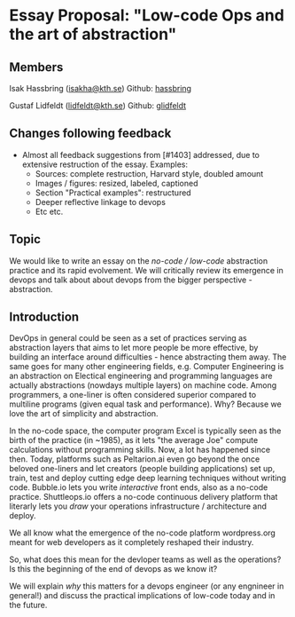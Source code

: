 # Essay Proposal: "Low-code Ops and the art of abstraction"

## Members
Isak Hassbring (isakha@kth.se)
Github: [hassbring](https://github.com/hassbring)

Gustaf Lidfeldt (lidfeldt@kth.se)
Github: [glidfeldt](https://github.com/glidfeldt)

## Changes following feedback
* Almost all feedback suggestions from [#1403] addressed, due to extensive restruction of the essay. Examples:
  * Sources: complete restruction, Harvard style, doubled amount
  * Images / figures: resized, labeled, captioned
  * Section "Practical examples": restructured
  * Deeper reflective linkage to devops
  * Etc etc.

## Topic
We would like to write an essay on the *no-code / low-code* abstraction practice and its rapid evolvement. We will critically review its emergence in devops and talk about about devops from the bigger perspective - abstraction. 

## Introduction

DevOps in general could be seen as a set of practices serving as abstraction layers that aims to let more people be more effective, by building an interface around difficulties - hence abstracting them away. The same goes for many other engineering fields, e.g. Computer Engineering is an abstraction on Electical engineering and programming languages are actually abstractions (nowdays multiple layers) on machine code. Among programmers, a one-liner is often considered superior compared to multiline programs (given equal task and performance). Why? Because we love the art of simplicity and abstraction.

In the no-code space, the computer program Excel is typically seen as the birth of the practice (in ~1985), as it lets "the average Joe" compute calculations without programming skills. Now, a lot has happened since then. Today, platforms such as Peltarion.ai even go beyond the once beloved one-liners and let creators (people building applications) set up, train, test and deploy cutting edge deep learning techniques without writing code. Bubble.io lets you write *interactive* front ends, also as a no-code practice. Shuttleops.io offers a no-code continuous delivery platform that literarly lets you *draw* your operations infrastructure / architecture and deploy.

We all know what the emergence of the no-code platform wordpress.org meant for web developers as it completely reshaped their industry.

So, what does this mean for the devloper teams as well as the operations? Is this the beginning of the end of devops as we know it?

We will explain *why* this matters for a devops engineer (or any engnineer in general!) and discuss the practical implications of low-code today and in the future. 


